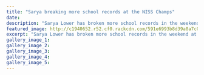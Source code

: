 ```yaml
---
title: "Sarya breaking more school records at the NISS Champs"
date: 
description: "Sarya Lower has broken more school records in the weekend at the North Island Secondary School Swim Champs..."
featured_image: http://c1940652.r52.cf0.rackcdn.com/591e6993b8d39a0a7c000378/Sarya-Lower-WN-Long-Course-champs-chron-26-Jan-2017.jpg
excerpt: "Sarya Lower has broken more school records in the weekend at the North Island Secondary School Swim Champs."
gallery_image_1: 
gallery_image_2: 
gallery_image_3: 
gallery_image_4: 
gallery_image_5: 
---
```

